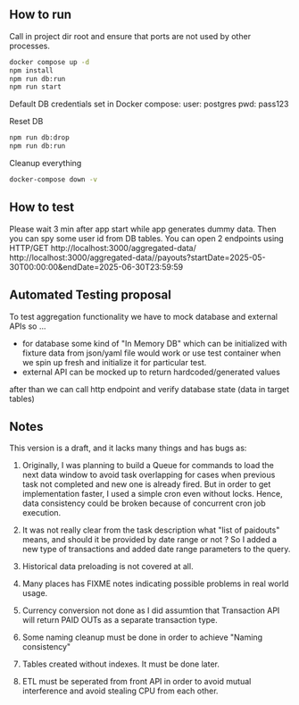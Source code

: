 ## How to run

Call in project dir root and ensure that ports are not used by other processes.
```bash
docker compose up -d
npm install
npm run db:run
npm run start
```
Default DB credentials set in Docker compose:
user: postgres
pwd: pass123

Reset DB
```bash
npm run db:drop
npm run db:run
```

Cleanup everything
```bash
docker-compose down -v
```

## How to test
Please wait 3 min after app start while app generates dummy data. Then you can spy some user id from DB tables.
You can open 2 endpoints using HTTP/GET
http://localhost:3000/aggregated-data/<userId>
http://localhost:3000/aggregated-data/<userId>/payouts?startDate=2025-05-30T00:00:00&endDate=2025-06-30T23:59:59


## Automated Testing proposal
To test aggregation functionality we have to mock database and external APIs so ...
* for database  some kind of "In Memory DB" which can be initialized with fixture data from json/yaml file would work or
  use test container when we spin up fresh and initialize it for particular test.
* external API can be mocked up to return hardcoded/generated values

after than we can call http endpoint and verify database state (data in target tables)

## Notes
This version is a draft, and it lacks many things and has bugs as:
1. Originally, I was planning to build a Queue for commands to load the next data window to avoid task overlapping
   for cases when previous task not completed and new one is already fired.
   But in order to get implementation faster, I used a simple cron even without locks.
   Hence, data consistency could be broken because of concurrent cron job execution.

2. It was not really clear from the task description what "list of paidouts" means, and should it be provided by date range or not ?
   So I added a new type of transactions and added date range parameters to the query.

3. Historical data preloading is not covered at all.
4. Many places has FIXME notes indicating possible problems in real world usage.
5. Currency conversion not done as I did assumtion that Transaction API will return PAID OUTs as a separate transaction type.
6. Some naming cleanup must be done in order to achieve "Naming consistency"
7. Tables created without indexes. It must be done later.
8. ETL must be seperated from front API in order to avoid mutual interference and avoid stealing CPU from each other.
